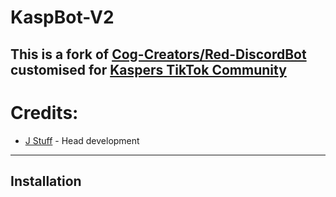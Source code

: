 # KaspBot-V2


## This is a fork of [Cog-Creators/Red-DiscordBot](https://github.com/Cog-Creators/Red-DiscordBot) customised for [Kaspers TikTok Community](https://discord.gg/wVsvB3XMWP)



# Credits:

- [J Stuff](https://github.com/J-Stuff) - Head development





---





## Installation
<!-- TODO -->